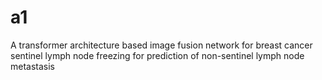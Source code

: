 # a1
A transformer architecture based image fusion network for breast cancer sentinel lymph node freezing for prediction of non-sentinel lymph node metastasis
